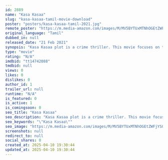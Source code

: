 ```yaml
---
id: 2889
name: "Kasa Kasaa"
slug: "kasa-kasaa-tamil-movie-download"
poster: "posters/kasa-kasaa-tamil-2021.jpg"
remote_poster: "https://m.media-amazon.com/images/M/MV5BYTUxMTNhOGEtZWFjYS00NzZkLThjZWYtOWVlYjZmMjA2ZmYyXkEyXkFqcGdeQXVyMTMzMjQ3Nzgz._V1_SX300.jpg"
original_language: "Tamil"
dubbed_in: null
released_date: "21 Feb 2021"
synopsis: "Kasa Kasaa plot is a crime thriller. This movie focuses on the journey of a journalist who tries to uncover the truth behind a murder."
type: "movie"
rating: "N/A"
imdbid: "tt14742088"
tmdbid: null
views: 0
likes: 0
dislikes: 0
author_id: 1
trailer_url: null
runtime: "N/A"
is_featured: 0
is_active: 1
is_comingsoon: 0
seo_title: "Kasa Kasaa"
seo_description: "Kasa Kasaa plot is a crime thriller. This movie focuses on the journey of a journalist who tries to uncover the truth behind a murder."
seo_keywords: "\"Kasa Kasaa\""
seo_image: "https://m.media-amazon.com/images/M/MV5BYTUxMTNhOGEtZWFjYS00NzZkLThjZWYtOWVlYjZmMjA2ZmYyXkEyXkFqcGdeQXVyMTMzMjQ3Nzgz._V1_SX300.jpg"
screenshots: null
redirect_to: null
social_shares: 0
created_at: 2025-04-10 19:30:44
updated_at: 2025-04-10 19:30:44
---
```


